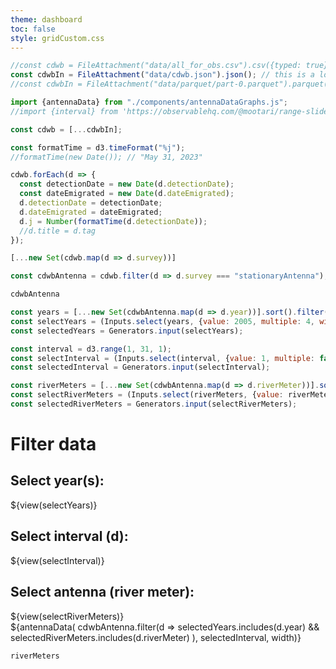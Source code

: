 ```yaml
---
theme: dashboard
toc: false
style: gridCustom.css
---
```


```js
//const cdwb = FileAttachment("data/all_for_obs.csv").csv({typed: true});
const cdwbIn = FileAttachment("data/cdwb.json").json(); // this is a lot faster than the parquet file
//const cdwbIn = FileAttachment("data/parquet/part-0.parquet").parquet();
```

```js
import {antennaData} from "./components/antennaDataGraphs.js";
//import {interval} from 'https://observablehq.com/@mootari/range-slider';
```

```js
const cdwb = [...cdwbIn];

const formatTime = d3.timeFormat("%j");
//formatTime(new Date()); // "May 31, 2023"

cdwb.forEach(d => {
  const detectionDate = new Date(d.detectionDate); 
  const dateEmigrated = new Date(d.dateEmigrated); 
  d.detectionDate = detectionDate;
  d.dateEmigrated = dateEmigrated;
  d.j = Number(formatTime(d.detectionDate));
  //d.title = d.tag
});
```

```js
[...new Set(cdwb.map(d => d.survey))]

```

```js
const cdwbAntenna = cdwb.filter(d => d.survey === "stationaryAntenna");
```


```js
cdwbAntenna
```

```js
const years = [...new Set(cdwbAntenna.map(d => d.year))].sort().filter(d => isFinite(d));
const selectYears = (Inputs.select(years, {value: 2005, multiple: 4, width: 50}));
const selectedYears = Generators.input(selectYears);

const interval = d3.range(1, 31, 1);
const selectInterval = (Inputs.select(interval, {value: 1, multiple: false, width: 10}));
const selectedInterval = Generators.input(selectInterval);

const riverMeters = [...new Set(cdwbAntenna.map(d => d.riverMeter))].sort().filter(d => isFinite(d));
const selectRiverMeters = (Inputs.select(riverMeters, {value: riverMeters, multiple: true, width: 10}));
const selectedRiverMeters = Generators.input(selectRiverMeters);
```

<div class="wrapper2">
  <div class="card antSelectors">
    <h1 style="margin-bottom: 20px"><strong>Filter data</strong></h1>
    <div style="margin-top: 20px">
      <h2>Select year(s):</h2>
      ${view(selectYears)}
    </div>
    <div style="margin-top: 20px">
      <h2>Select interval (d):</h2>
      ${view(selectInterval)}
    </div>
    <div style="margin-top: 20px">
      <h2>Select antenna (river meter):</h2>
      ${view(selectRiverMeters)}
    </div>
  </div>
  <div class="card antGraph">
    ${antennaData(
      cdwbAntenna.filter(d =>
        selectedYears.includes(d.year) &&
        selectedRiverMeters.includes(d.riverMeter)
      ),
      selectedInterval,
      width)}
  </div>
</div>


```js
riverMeters
```